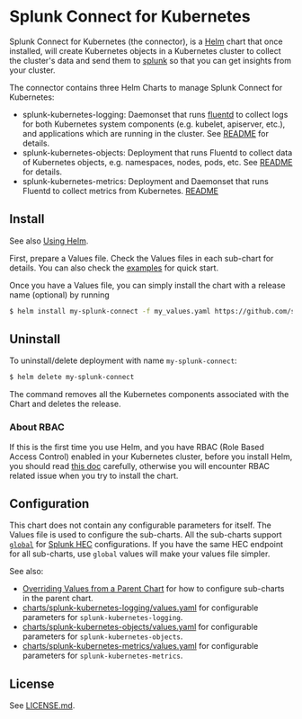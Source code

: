 # Splunk Connect for Kubernetes #

Splunk Connect for Kubernetes (the connector), is a [Helm](https://github.com/kubernetes/helm) chart that once installed, will create Kubernetes objects in a Kubernetes cluster to collect the cluster's data and send them to [splunk](https://www.splunk.com/) so that you can get insights from your cluster.

The connector contains three Helm Charts to manage Splunk Connect for Kubernetes:

* splunk-kubernetes-logging: Daemonset that runs [fluentd](https://www.fluentd.org/) to collect logs for both Kubernetes system components (e.g. kubelet, apiserver, etc.), and applications which are running in the cluster. See [README](charts/splunk-kubernetes-logging/README.md) for details.
* splunk-kubernetes-objects: Deployment that runs Fluentd to collect data of Kubernetes objects, e.g. namespaces, nodes, pods, etc. See [README](charts/splunk-kubernetes-objects/README.md) for details.
* splunk-kubernetes-metrics: Deployment and Daemonset that runs Fluentd to collect metrics from Kubernetes. [README](/helm-chart/splunk-kubernetes-metrics/README.md)

## Install ##

See also [Using Helm](https://docs.helm.sh/using_helm/#using-helm).

First, prepare a Values file. Check the Values files in each sub-chart for details. You can also check the [examples](examples) for quick start.

Once you have a Values file, you can simply install the chart with a release name (optional) by running

```bash
$ helm install my-splunk-connect -f my_values.yaml https://github.com/splunk/splunk-connect-for-kubernetes/releases/download/1.4.1/splunk-connect-for-kubernetes-1.4.1.tgz
```

## Uninstall ##

To uninstall/delete deployment with name `my-splunk-connect`:

```bash
$ helm delete my-splunk-connect
```

The command removes all the Kubernetes components associated with the Chart and deletes the release.

### About RBAC ###

If this is the first time you use Helm, and you have RBAC (Role Based Access Control) enabled in your Kubernetes cluster, before you install Helm, you should read [this doc](https://docs.helm.sh/using_helm/#role-based-access-control) carefully, otherwise you will encounter RBAC related issue when you try to install the chart.


## Configuration ##

This chart does not contain any configurable parameters for itself. The Values file is used to configure the sub-charts. All the sub-charts support [`global`](https://docs.helm.sh/chart_template_guide/#global-chart-values) for [Splunk HEC](http://docs.splunk.com/Documentation/Splunk/7.0.1/Data/AboutHEC) configurations. If you have the same HEC endpoint for all sub-charts, use `global` values will make your values file simpler.

See also:
* [Overriding Values from a Parent Chart](https://docs.helm.sh/chart_template_guide/#overriding-values-from-a-parent-chart) for how to configure sub-charts in the parent chart.
* [charts/splunk-kubernetes-logging/values.yaml](https://github.com/splunk/splunk-connect-for-kubernetes/blob/master/helm-chart/splunk-kubernetes-logging/values.yaml) for configurable parameters for `splunk-kubernetes-logging`.
* [charts/splunk-kubernetes-objects/values.yaml](https://github.com/splunk/splunk-connect-for-kubernetes/blob/master/helm-chart/splunk-kubernetes-objects/values.yaml) for configurable parameters for `splunk-kubernetes-objects`.
* [charts/splunk-kubernetes-metrics/values.yaml](https://github.com/splunk/splunk-connect-for-kubernetes/blob/master/helm-chart/splunk-kubernetes-metrics/values.yaml) for configurable parameters for `splunk-kubernetes-metrics`.

## License ##

See [LICENSE.md](LICENSE.md).
